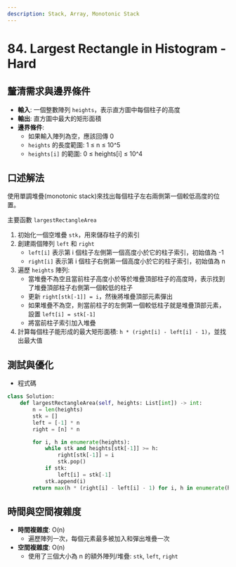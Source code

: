 ```yaml
---
description: Stack, Array, Monotonic Stack
---
```


# 84. Largest Rectangle in Histogram - Hard

## 釐清需求與邊界條件

* **輸入**: 一個整數陣列 `heights`，表示直方圖中每個柱子的高度
* **輸出**: 直方圖中最大的矩形面積
* **邊界條件**:
  * 如果輸入陣列為空，應該回傳 0
  * `heights` 的長度範圍: 1 ≤ n ≤ 10^5
  * `heights[i]` 的範圍: 0 ≤ heights\[i] ≤ 10^4

## 口述解法

使用單調堆疊(monotonic stack)來找出每個柱子左右兩側第一個較低高度的位置。

主要函數 `largestRectangleArea`

1. 初始化一個空堆疊 `stk`，用來儲存柱子的索引
2. 創建兩個陣列 `left` 和 `right`
   * `left[i]` 表示第 i 個柱子左側第一個高度小於它的柱子索引，初始值為 -1
   * `right[i]` 表示第 i 個柱子右側第一個高度小於它的柱子索引，初始值為 n
3. 遍歷 `heights` 陣列:
   * 當堆疊不為空且當前柱子高度小於等於堆疊頂部柱子的高度時，表示找到了堆疊頂部柱子右側第一個較低的柱子
   * 更新 `right[stk[-1]] = i`，然後將堆疊頂部元素彈出
   * 如果堆疊不為空，則當前柱子的左側第一個較低柱子就是堆疊頂部元素，設置 `left[i] = stk[-1]`
   * 將當前柱子索引加入堆疊
4. 計算每個柱子能形成的最大矩形面積: `h * (right[i] - left[i] - 1)`，並找出最大值

## 測試與優化

* 程式碼

```python
class Solution:
    def largestRectangleArea(self, heights: List[int]) -> int:
        n = len(heights)
        stk = []
        left = [-1] * n
        right = [n] * n

        for i, h in enumerate(heights):
            while stk and heights[stk[-1]] >= h:
                right[stk[-1]] = i
                stk.pop()
            if stk:
                left[i] = stk[-1]
            stk.append(i)
        return max(h * (right[i] - left[i] - 1) for i, h in enumerate(heights))
```

## 時間與空間複雜度

* **時間複雜度**: O(n)
  * 遍歷陣列一次，每個元素最多被加入和彈出堆疊一次
* **空間複雜度**: O(n)
  * 使用了三個大小為 n 的額外陣列/堆疊: `stk`, `left`, `right`
